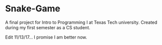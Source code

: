 # Snake-Game
A final project for Intro to Programming I at Texas Tech university. 
Created during my first semester as a CS student.

Edit 11/13/17... I promise I am better now.
